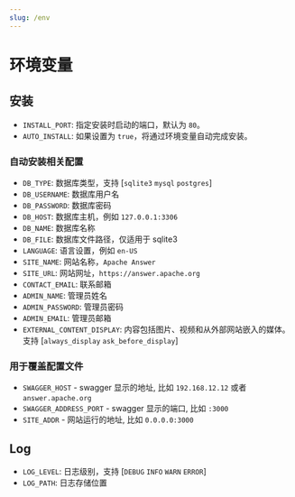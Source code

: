 ```yaml
---
slug: /env
---
```


# 环境变量

## 安装

- `INSTALL_PORT`: 指定安装时启动的端口，默认为 `80`。
- `AUTO_INSTALL`: 如果设置为 `true`，将通过环境变量自动完成安装。

### 自动安装相关配置

- `DB_TYPE`: 数据库类型，支持 [`sqlite3`  `mysql`  `postgres`]
- `DB_USERNAME`: 数据库用户名
- `DB_PASSWORD`: 数据库密码
- `DB_HOST`: 数据库主机，例如 `127.0.0.1:3306`
- `DB_NAME`: 数据库名称
- `DB_FILE`: 数据库文件路径，仅适用于 sqlite3
- `LANGUAGE`: 语言设置，例如 `en-US`
- `SITE_NAME`: 网站名称，`Apache Answer`
- `SITE_URL`: 网站网址，`https://answer.apache.org`
- `CONTACT_EMAIL`: 联系邮箱
- `ADMIN_NAME`: 管理员姓名
- `ADMIN_PASSWORD`: 管理员密码
- `ADMIN_EMAIL`: 管理员邮箱
- `EXTERNAL_CONTENT_DISPLAY`: 内容包括图片、视频和从外部网站嵌入的媒体。 支持 [`always_display` `ask_before_display`] 

### 用于覆盖配置文件

- `SWAGGER_HOST` - swagger 显示的地址, 比如 `192.168.12.12` 或者 `answer.apache.org`
- `SWAGGER_ADDRESS_PORT` - swagger 显示的端口, 比如 `:3000`
- `SITE_ADDR` - 网站运行的地址, 比如 `0.0.0.0:3000`

## Log

- `LOG_LEVEL`: 日志级别，支持 [`DEBUG`  `INFO`  `WARN`  `ERROR`]
- `LOG_PATH`: 日志存储位置
